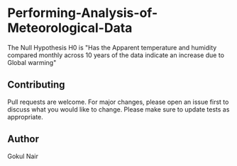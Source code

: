 # Performing-Analysis-of-Meteorological-Data


The Null Hypothesis H0 is "Has the Apparent temperature and humidity compared monthly 
across 10 years of the data indicate an increase due to Global warming"


## Contributing
Pull requests are welcome. For major changes, please open an issue first to discuss what you would like to change.
Please make sure to update tests as appropriate.

## Author
Gokul Nair
